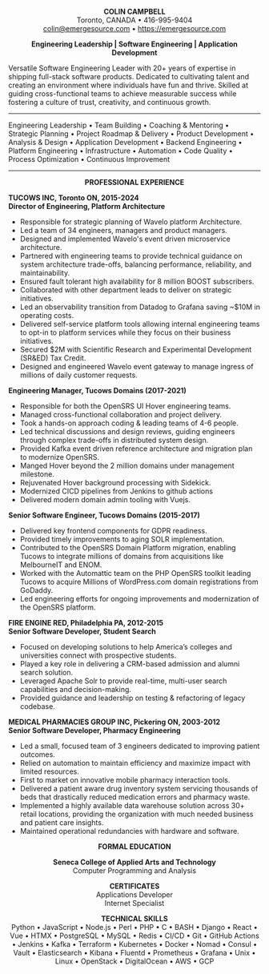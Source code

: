 <center>

**COLIN CAMPBELL**  
Toronto, CANADA • 416-995-9404  
colin@emergesource.com • https://emergesource.com

**Engineering Leadership | Software Engineering | Application Development** 

</center>

<section>

Versatile Software Engineering Leader with 20+ years of expertise in shipping full-stack software products. Dedicated to cultivating talent and creating an environment where individuals have fun and thrive.  Skilled at guiding cross-functional teams to achieve measurable success while fostering a culture of trust, creativity, and continuous growth.

___

Engineering Leadership • Team Building • Coaching & Mentoring • Strategic Planning • Project Roadmap & Delivery • Product Development • Analysis & Design • Application Development • Backend Engineering • Platform Engineering • Infrastructure • Automation • Code Quality • Process Optimization • Continuous Improvement

___

</section>

<center>

**PROFESSIONAL EXPERIENCE**

</center>

<article>

**TUCOWS INC, Toronto ON, 2015-2024**  
**Director of Engineering, Platform Architecture**

* Responsible for strategic planning of Wavelo platform Architecture.
* Led a team of 34 engineers, managers and product managers.
* Designed and implemented Wavelo's event driven microservice architecture.
* Partnered with engineering teams to provide technical guidance on system architecture trade-offs, balancing performance, reliability, and maintainability.
* Ensured fault tolerant high availability for 8 million BOOST subscribers.
* Collaborated with other department leads to deliver on strategic initiatives.
* Led an observability transition from Datadog to Grafana saving ~$10M in operating costs.
* Delivered self-service platform tools allowing internal engineering teams to opt-in 
to platform services while they focus on their business initiatives.
* Secured $2M with Scientific Research and Experimental Development (SR&ED) Tax Credit.
* Designed and engineered Wavelo event gateway to manage ingress of millions of daily customer requests.

</article>
<article>

**Engineering Manager, Tucows Domains (2017-2021)**

* Responsible for both the OpenSRS UI Hover engineering teams.
* Managed cross-functional collaboration and project delivery.
* Took a hands-on approach coding & leading teams of 4-6 people.
* Led technical discussions and design reviews, guiding engineers through complex trade-offs in distributed system design.
* Provided Kafka event driven reference architecture and migration plan to modernize OpenSRS.
* Manged Hover beyond the 2 million domains under management milestone. 
* Rejuvenated Hover background processing with Sidekick. 
* Modernized CICD pipelines from Jenkins to github actions 
* Delivered modern domain admin tooling with Vuejs.

</article>
<article>

**Senior Software Engineer, Tucows Domains (2015-2017)**

* Delivered key frontend components for GDPR readiness. 
* Provided timely improvements to aging SOLR implementation.
* Contributed to the OpenSRS Domain Platform migration, enabling Tucows to 
integrate millions of domains from acquisitions like MelbourneIT and ENOM.
* Worked with the Automattic team on the PHP OpenSRS toolkit leading Tucows to acquire Millions of WordPress.com domain registrations from GoDaddy.
* Led engineering efforts for ongoing improvements and modernization of the OpenSRS platform.


</article>
<article>

**FIRE ENGINE RED, Philadelphia PA,  2012-2015**  
**Senior Software Developer, Student Search**

* Focused on developing solutions to help America’s colleges and universities connect with prospective students.
* Played a key role in delivering a CRM-based admission and alumni search solution.
* Leveraged Apache Solr to provide real-time, multi-user search capabilities and decision-making.
* Provided guidance and leadership on testing & refactoring of legacy codebase.

</article>

<article>

**MEDICAL PHARMACIES GROUP INC, Pickering ON, 2003-2012**  
**Senior Software Developer, Pharmacy Engineering**

* Led a small, focused team of 3 engineers dedicated to improving patient outcomes.
* Relied on automation to maintain efficiency and maximize impact with limited resources.
* First to market on innovative mobile pharmacy interaction tools.
* Delivered a patient aware drug inventory system servicing thousands of beds that 
    drastically reduced medication errors and pharmacy waste.
* Implemented a highly available data warehouse solution across 30+ retail locations,  providing the organization with much needed business and patient care insights.
* Maintained operational redundancies with hardware and software.

</article>


<section>

<center>

**FORMAL EDUCATION**

**Seneca College of Applied Arts and Technology**  
Computer Programming and Analysis

**CERTIFICATES**  
Applications Developer  
Internet Specialist

</center>

</section>

<section>

<center>

**TECHNICAL SKILLS**  
Python • JavaScript • Node.js • Perl • PHP • C • BASH • Django • React • Vue • HTMX • PostgreSQL • MySQL • Redis • CI/CD • Git • GitHub Actions • Jenkins • Kafka • Terraform • Kubernetes • Docker • Nomad • Consul • Vault • Elasticsearch • Kibana • Fluentd • Prometheus • Grafana • Unix • Linux • OpenStack • DigitalOcean • AWS • GCP

</center>

</section>